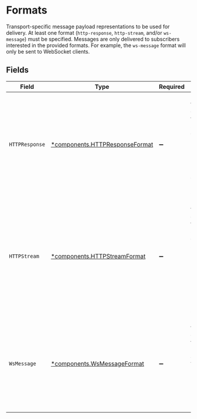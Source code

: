 # Formats

Transport-specific message payload representations to be used for delivery. At least one format (`http-response`, `http-stream`, and/or `ws-message`) must be specified. Messages are only delivered to subscribers interested in the provided formats. For example, the `ws-message` format will only be sent to WebSocket clients.


## Fields

| Field                                                                                                                                                     | Type                                                                                                                                                      | Required                                                                                                                                                  | Description                                                                                                                                               |
| --------------------------------------------------------------------------------------------------------------------------------------------------------- | --------------------------------------------------------------------------------------------------------------------------------------------------------- | --------------------------------------------------------------------------------------------------------------------------------------------------------- | --------------------------------------------------------------------------------------------------------------------------------------------------------- |
| `HTTPResponse`                                                                                                                                            | [*components.HTTPResponseFormat](../../models/shared/httpresponseformat.md)                                                                               | :heavy_minus_sign:                                                                                                                                        | Payload format for delivering to subscribers of whole HTTP responses (`response` hold mode). One of `body` or `body-bin` must be specified.               |
| `HTTPStream`                                                                                                                                              | [*components.HTTPStreamFormat](../../models/shared/httpstreamformat.md)                                                                                   | :heavy_minus_sign:                                                                                                                                        | Payload format for delivering to subscribers of HTTP streaming response bodies (`stream` hold mode). One of `content` or `content-bin` must be specified. |
| `WsMessage`                                                                                                                                               | [*components.WsMessageFormat](../../models/shared/wsmessageformat.md)                                                                                     | :heavy_minus_sign:                                                                                                                                        | Payload format for delivering to subscribers of WebSocket messages. One of `content` or `content-bin` must be specified.                                  |